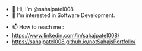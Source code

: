- 👋 Hi, I’m @sahajpatel008
- 👀 I’m interested in Software Development.

<!-- - 💞️ I’m looking to collaborate on ... -->
- 📫 How to reach me :
-  https://www.linkedin.com/in/sahajpatel008/
-  https://sahajpatel008.github.io/notSahajsPortfolio/
<!---
sahajpatel008/sahajpatel008 is a ✨ special ✨ repository because its `README.md` (this file) appears on your GitHub profile.
You can click the Preview link to take a look at your changes.
--->
